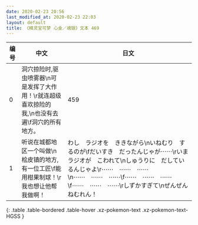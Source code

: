 ```yaml
---
date: 2020-02-23 20:56
last_modified_at: 2020-02-23 22:03
layout: default
title: 《精灵宝可梦 心金／魂银》文本 469
---
```

| 编号 | 中文 | 日文 |
| ---- | ---- | ---- |
| 0 | 洞穴掠险时,驱虫喷雾器\n可是发挥了大作用！\r就连超级喜欢掠险的我,\n也没有去遍\f洞穴的所有地方。 | 459 |
| 1 | 听说在城都地区一个叫做\n桧皮镇的地方,有一位工匠\f能用柑果制球！\r我也想让他帮我做啊！ | わし　ラジオを　ききながら\nいねむり　するのが\fだいすき　だったんじゃが⋯⋯\rいま　ラジオが　こわれて\nしゅうりに　だしているんじゃよ\r⋯⋯　⋯⋯　⋯⋯\n⋯⋯　⋯⋯　⋯⋯\f⋯⋯　⋯⋯　⋯⋯\f⋯⋯　⋯⋯　⋯⋯\rしずかすぎて\nぜんぜん　ねむれん！ |
{: .table .table-bordered .table-hover .xz-pokemon-text .xz-pokemon-text-HGSS }